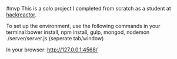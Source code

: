 #mvp
This is a solo project I completed from scratch as a student at [hackreactor](http://hackreactor.com). 

To set up the environment, use the following commands in your terminal:bower install, npm install, gulp, mongod, nodemon ./server/server.js (seperate tab/window)

In your browser: http://127.0.0.1:4568/
